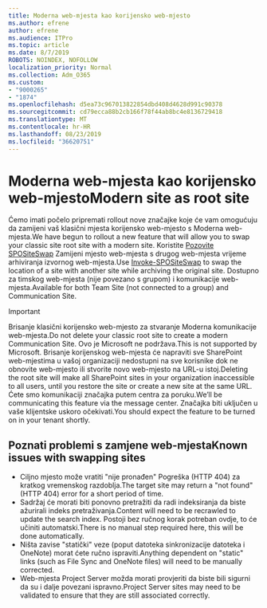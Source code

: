 ```yaml
---
title: Moderna web-mjesta kao korijensko web-mjesto
ms.author: efrene
author: efrene
ms.audience: ITPro
ms.topic: article
ms.date: 8/7/2019
ROBOTS: NOINDEX, NOFOLLOW
localization_priority: Normal
ms.collection: Adm_O365
ms.custom:
- "9000265"
- "1874"
ms.openlocfilehash: d5ea73c967013822854dbd408d4628d991c90378
ms.sourcegitcommit: cd79ecca88b2cb166f78f44ab8bc4e8136729418
ms.translationtype: MT
ms.contentlocale: hr-HR
ms.lasthandoff: 08/23/2019
ms.locfileid: "36620751"
---
```

# <a name="modern-site-as-root-site"></a><span data-ttu-id="99b1a-102">Moderna web-mjesta kao korijensko web-mjesto</span><span class="sxs-lookup"><span data-stu-id="99b1a-102">Modern site as root site</span></span>

<span data-ttu-id="99b1a-103">Ćemo imati počelo pripremati rollout nove značajke koje će vam omogućuju da zamijeni vaš klasični mjesta korijensko web-mjesto s Moderna web-mjesta.</span><span class="sxs-lookup"><span data-stu-id="99b1a-103">We have begun to rollout a new feature that will allow you to swap your classic site root site with a modern site.</span></span> <span data-ttu-id="99b1a-104">Koristite [Pozovite SPOSiteSwap](https://docs.microsoft.com/powershell/module/sharepoint-online/invoke-spositeswap?view=sharepoint-ps) Zamijeni mjesto web-mjesta s drugog web-mjesta vrijeme arhiviranja izvornog web-mjesta.</span><span class="sxs-lookup"><span data-stu-id="99b1a-104">Use [Invoke-SPOSiteSwap](https://docs.microsoft.com/powershell/module/sharepoint-online/invoke-spositeswap?view=sharepoint-ps) to swap the location of a site with another site while archiving the original site.</span></span> <span data-ttu-id="99b1a-105">Dostupno za timskog web-mjesta (nije povezano s grupom) i komunikacije web-mjesta.</span><span class="sxs-lookup"><span data-stu-id="99b1a-105">Available for both Team Site (not connected to a group) and Communication Site.</span></span> 

>[!Important]
> <span data-ttu-id="99b1a-106">Brisanje klasični korijensko web-mjesto za stvaranje Moderna komunikacije web-mjesta.</span><span class="sxs-lookup"><span data-stu-id="99b1a-106">Do not delete your classic root site to create a modern Communication Site.</span></span> <span data-ttu-id="99b1a-107">Ovo je Microsoft ne podržava.</span><span class="sxs-lookup"><span data-stu-id="99b1a-107">This is not supported by Microsoft.</span></span> <span data-ttu-id="99b1a-108">Brisanje korijenskog web-mjesta će napraviti sve SharePoint web-mjestima u vašoj organizaciji nedostupni na sve korisnike dok ne obnovite web-mjesto ili stvorite novo web-mjesto na URL-u istoj.</span><span class="sxs-lookup"><span data-stu-id="99b1a-108">Deleting the root site will make all SharePoint sites in your organization inaccessible to all users, until you restore the site or create a new site at the same URL.</span></span> <span data-ttu-id="99b1a-109">Ćete smo komunikaciji značajka putem centra za poruku.</span><span class="sxs-lookup"><span data-stu-id="99b1a-109">We’ll be communicating this feature via the message center.</span></span> <span data-ttu-id="99b1a-110">Značajka biti uključen u vaše klijentske uskoro očekivati.</span><span class="sxs-lookup"><span data-stu-id="99b1a-110">You should expect the feature to be turned on in your tenant shortly.</span></span>

## <a name="known-issues-with-swapping-sites"></a><span data-ttu-id="99b1a-111">Poznati problemi s zamjene web-mjesta</span><span class="sxs-lookup"><span data-stu-id="99b1a-111">Known issues with swapping sites</span></span>
- <span data-ttu-id="99b1a-112">Ciljno mjesto može vratiti "nije pronađen" Pogreška (HTTP 404) za kratkog vremenskog razdoblja.</span><span class="sxs-lookup"><span data-stu-id="99b1a-112">The target site may return a "not found" (HTTP 404) error for a short period of time.</span></span>
- <span data-ttu-id="99b1a-113">Sadržaj će morati biti ponovno pretražiti da radi indeksiranja da biste ažurirali indeks pretraživanja.</span><span class="sxs-lookup"><span data-stu-id="99b1a-113">Content will need to be recrawled to update the search index.</span></span> <span data-ttu-id="99b1a-114">Postoji bez ručnog korak potreban ovdje, to će učiniti automatski.</span><span class="sxs-lookup"><span data-stu-id="99b1a-114">There is no manual step required here, this will be done automatically.</span></span>
- <span data-ttu-id="99b1a-115">Ništa zavise "statički" veze (poput datoteka sinkronizacije datoteka i OneNote) morat ćete ručno ispraviti.</span><span class="sxs-lookup"><span data-stu-id="99b1a-115">Anything dependent on "static" links (such as File Sync and OneNote files) will need to be manually corrected.</span></span>
- <span data-ttu-id="99b1a-116">Web-mjesta Project Server možda morati provjeriti da biste bili sigurni da su i dalje povezani ispravno.</span><span class="sxs-lookup"><span data-stu-id="99b1a-116">Project Server sites may need to be validated to ensure that they are still associated correctly.</span></span> 
